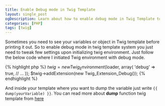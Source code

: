 ```yaml
---
title: Enable Debug mode in Twig Template
layout: single_post
ogDescription: Learn about how to enable debug mode in Twig Template to debug your variables, object. Just add few lines of codes and you are ready to use debug in Twig template
categories: [PHP]
tags: [twig]
---
```


Sometimes you need to see your variables or object in Twig template before printing it out. So to enable debug mode in twig template system you just need to tweak few settings upon initializing twig environment. Just follow the below code where I initiated Twig environment with debug mode.

{% highlight php %}
$twig = new Twig_Environment($loader, array(
    'debug' => true,
    // ...
));
$twig->addExtension(new Twig_Extension_Debug());
{% endhighlight %}

And inside your template where you want to dump the variable just write `{{ dump(yourVariable) }}`. You can read more about **dump** function twig template from [here](http://twig.sensiolabs.org/doc/functions/dump.html)
